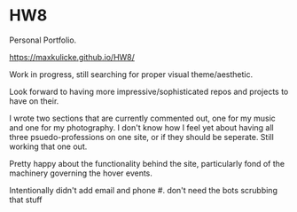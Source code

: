 # HW8
Personal Portfolio.

https://maxkulicke.github.io/HW8/

Work in progress, still searching for proper visual theme/aesthetic.

Look forward to having more impressive/sophisticated repos and projects to have on their.

I wrote two sections that are currently commented out, one for my music and one for my photography. I don't know how I feel yet about having all three psuedo-professions on one site, or if they should be seperate. Still working that one out.

Pretty happy about the functionality behind the site, particularly fond of the machinery governing the hover events.

Intentionally didn't add email and phone #. don't need the bots scrubbing that stuff

